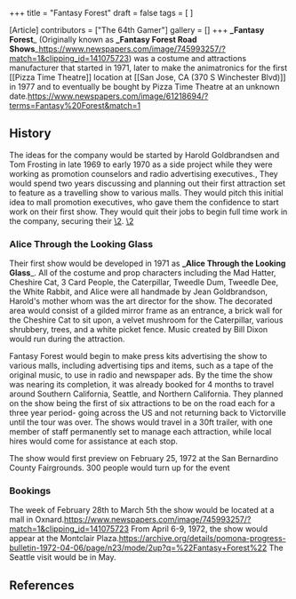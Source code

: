 +++
title = "Fantasy Forest"
draft = false
tags = [ ]

[Article]
contributors = ["The 64th Gamer"]
gallery = []
+++
**_Fantasy Forest**_ (Originally known as **_Fantasy Forest Road Shows**_<ref>https://www.newspapers.com/image/745993257/?match=1&clipping_id=141075723</ref>) was a costume and attractions manufacturer that started in 1971, later to make the animatronics for the first [[Pizza Time Theatre]] location at [[San Jose, CA (370 S Winchester Blvd)]] in 1977 and to eventually be bought by Pizza Time Theatre at an unknown date.<ref name=':0'>https://www.newspapers.com/image/61218694/?terms=Fantasy%20Forest&match=1</ref>

##  History ## 
The ideas for the company would be started by Harold Goldbrandsen and Tom Frosting in late 1969 to early 1970 as a side project while they were working as promotion counselors and radio advertising executives., They would spend two years discussing and planning out their first attraction set to feature as a travelling show to various malls. They would pitch this initial idea to mall promotion executives, who gave them the confidence to start work on their first show. They would quit their jobs to begin full time work in the company, securing their [\2](\1).<ref name=':0' />
[\2](\1)

###  Alice Through the Looking Glass ### 
Their first show would be developed in 1971 as **_Alice Through the Looking Glass**_. All of the costume and prop characters including the Mad Hatter, Cheshire Cat, 3 Card People, the Caterpillar, Tweedle Dum, Tweedle Dee, the White Rabbit, and Alice were all handmade by Jean Goldbrandson, Harold's mother whom was the art director for the show. The decorated area would consist of a gilded mirror frame as an entrance, a brick wall for the Cheshire Cat to sit upon, a velvet mushroom for the Caterpillar, various shrubbery, trees, and a white picket fence. Music created by Bill Dixon would run during the attraction.<ref name=':0' />

Fantasy Forest would begin to make press kits advertising the show to various malls, including advertising tips and items, such as a tape of the original music, to use in radio and newspaper ads. By the time the show was nearing its completion, it was already booked for 4 months to travel around Southern California, Seattle, and Northern California. They planned on the show being the first of six attractions to be on the road each for a three year period- going across the US and not returning back to Victorville until the tour was over. The shows would travel in a 30ft trailer, with one member of staff permanently set to manage each attraction, while local hires would come for assistance at each stop.<ref name=':0' />

The show would first preview on February 25, 1972 at the San Bernardino County Fairgrounds. 300 people would turn up for the event

###  Bookings ### 
The week of February 28th to March 5th the show would be located at a mall in Oxnard.<ref name=':1'>https://www.newspapers.com/image/745993257/?match=1&clipping_id=141075723</ref> From April 6-9, 1972, the show would appear at the Montclair Plaza.<ref>https://archive.org/details/pomona-progress-bulletin-1972-04-06/page/n23/mode/2up?q=%22Fantasy+Forest%22</ref> The Seattle visit would be in May.<ref name=':1' />

##  References ## 